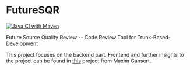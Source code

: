 # FutureSQR

[![Java CI with Maven](https://github.com/rbreunung/FutureSQR-SpringBackend/actions/workflows/maven.yml/badge.svg?branch=master)](https://github.com/rbreunung/FutureSQR-SpringBackend/actions/workflows/maven.yml)

Future Source Quality Review -- Code Review Tool for Trunk-Based-Development

This project focuses on the backend part. Frontend and further insights to the project can be found in [this](https://github.com/mindscan-de/FutureSQR) project from Maxim Gansert.
